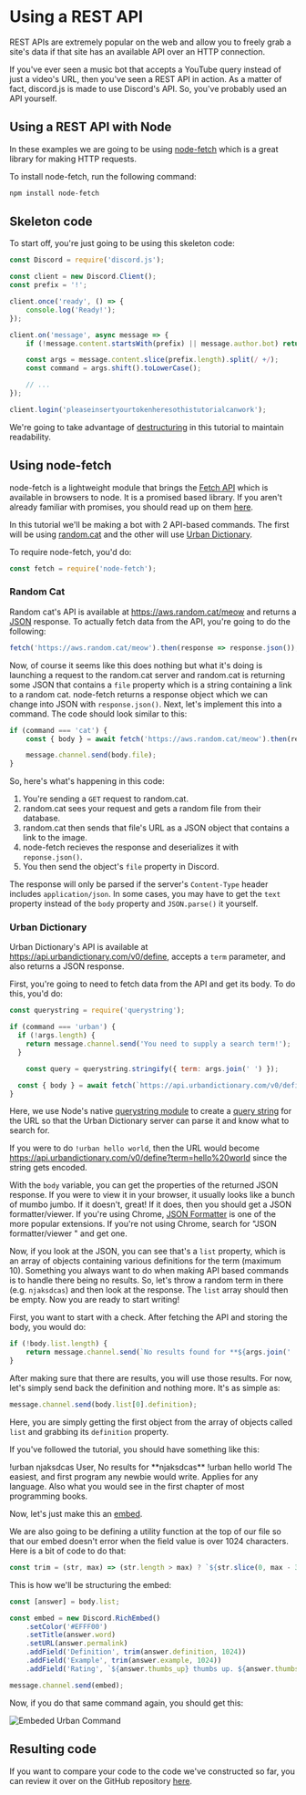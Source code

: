 # Using a REST API

REST APIs are extremely popular on the web and allow you to freely grab a site's data if that site has an available API over an HTTP connection.

If you've ever seen a music bot that accepts a YouTube query instead of just a video's URL, then you've seen a REST API in action. As a matter of fact, discord.js is made to use Discord's API. So, you've probably used an API yourself.

## Using a REST API with Node

In these examples we are going to be using [node-fetch](https://www.npmjs.com/package/node-fetch) which is a great library for making HTTP requests.

To install node-fetch, run the following command:

```bash
npm install node-fetch
```

## Skeleton code

To start off, you're just going to be using this skeleton code:

```js
const Discord = require('discord.js');

const client = new Discord.Client();
const prefix = '!';

client.once('ready', () => {
	console.log('Ready!');
});

client.on('message', async message => {
	if (!message.content.startsWith(prefix) || message.author.bot) return;

	const args = message.content.slice(prefix.length).split(/ +/);
	const command = args.shift().toLowerCase();

	// ...
});

client.login('pleaseinsertyourtokenheresothistutorialcanwork');
```

<tip>We're going to take advantage of [destructuring](/additional-info/es6-syntax?id=destructuring) in this tutorial to maintain readability.</tip>

## Using node-fetch

node-fetch is a lightweight module that brings the [Fetch API](https://developer.mozilla.org/en-US/docs/Web/API/Fetch_API) which is available in browsers to node. It is a promised based library. If you aren't already familiar with promises, you should read up on them [here](/additional-info/async-await).

In this tutorial we'll be making a bot with 2 API-based commands. The first will be using [random.cat](https://aws.random.cat) and the other will use [Urban Dictionary](https://www.urbandictionary.com).

To require node-fetch, you'd do:

```js
const fetch = require('node-fetch');
```

### Random Cat

Random cat's API is available at https://aws.random.cat/meow and returns a [JSON](https://developer.mozilla.org/en-US/docs/Web/JavaScript/Reference/Global_Objects/JSON) response. To actually fetch data from the API, you're going to do the following:

```js
fetch('https://aws.random.cat/meow').then(response => response.json());
```

Now, of course it seems like this does nothing but what it's doing is launching a request to the random.cat server and random.cat is returning some JSON that contains a `file` property which is a string containing a link to a random cat. node-fetch returns a response object which we can change into JSON with `response.json()`. Next, let's implement this into a command. The code should look similar to this:

<!-- eslint-skip -->

```js
if (command === 'cat') {
	const { body } = await fetch('https://aws.random.cat/meow').then(response => response.json());

	message.channel.send(body.file);
}
```

So, here's what's happening in this code:

1. You're sending a `GET` request to random.cat.
2. random.cat sees your request and gets a random file from their database.
3. random.cat then sends that file's URL as a JSON object that contains a link to the image.
4. node-fetch recieves the response and deserializes it with `reponse.json()`.
5. You then send the object's `file` property in Discord.

<warning>The response will only be parsed if the server's `Content-Type` header includes `application/json`. In some cases, you may have to get the `text` property instead of the `body` property and `JSON.parse()` it yourself.</warning>

### Urban Dictionary

Urban Dictionary's API is available at https://api.urbandictionary.com/v0/define, accepts a `term` parameter, and also returns a JSON response.

First, you're going to need to fetch data from the API and get its body. To do this, you'd do:

<!-- eslint-skip -->

```js
const querystring = require('querystring');

if (command === 'urban') {
  if (!args.length) {
    return message.channel.send('You need to supply a search term!');
  }

	const query = querystring.stringify({ term: args.join(' ') });

  const { body } = await fetch(`https://api.urbandictionary.com/v0/define?${query}`).then(response => response.json());
}
```

Here, we use Node's native [querystring module](https://nodejs.org/api/querystring.html) to create a [query string](https://en.wikipedia.org/wiki/Query_string) for the URL so that the Urban Dictionary server can parse it and know what to search for.

If you were to do `!urban hello world`, then the URL would become https://api.urbandictionary.com/v0/define?term=hello%20world since the string gets encoded.

With the `body` variable, you can get the properties of the returned JSON response. If you were to view it in your browser, it usually looks like a bunch of mumbo jumbo. If it doesn't, great! If it does, then you should get a JSON formatter/viewer. If you're using Chrome, [JSON Formatter](https://chrome.google.com/webstore/detail/json-formatter/bcjindcccaagfpapjjmafapmmgkkhgoa) is one of the more popular extensions. If you're not using Chrome, search for "JSON formatter/viewer <your browser>" and get one.

Now, if you look at the JSON, you can see that's a `list` property, which is an array of objects containing various definitions for the term (maximum 10). Something you always want to do when making API based commands is to handle there being no results. So, let's throw a random term in there (e.g. `njaksdcas`) and then look at the response. The `list` array should then be empty. Now you are ready to start writing!

First, you want to start with a check. After fetching the API and storing the body, you would do:

```js
if (!body.list.length) {
	return message.channel.send(`No results found for **${args.join(' ')}**.`);
}
```

After making sure that there are results, you will use those results. For now, let's simply send back the definition and nothing more. It's as simple as:

```js
message.channel.send(body.list[0].definition);
```

Here, you are simply getting the first object from the array of objects called `list` and grabbing its `definition` property.

If you've followed the tutorial, you should have something like this:

<discord-messages>
	<discord-message author="User" avatar="djs">
		!urban njaksdcas
	</discord-message>
	<discord-message author="Tutorial Bot" avatar="blue" :bot="true">
		<mention :highlight="true">User</mention>, No results for **njaksdcas**
	</discord-message>
	<discord-message author="User" avatar="djs">
		!urban hello world
	</discord-message>
	<discord-message author="Tutorial Bot" avatar="blue" :bot="true">
		The easiest, and first program any newbie would write. Applies for any language. Also what you would see in the first chapter
		of most programming books.
	</discord-message>
</discord-messages>

Now, let's just make this an [embed](/popular-topics/miscellaneous-examples?id=sending-an-embed).

We are also going to be defining a utility function at the top of our file so that our embed doesn't error when the field value is over 1024 characters. Here is a bit of code to do that:

```js
const trim = (str, max) => (str.length > max) ? `${str.slice(0, max - 3)}...` : str;
```

This is how we'll be structuring the embed:

```js
const [answer] = body.list;

const embed = new Discord.RichEmbed()
	.setColor('#EFFF00')
	.setTitle(answer.word)
	.setURL(answer.permalink)
	.addField('Definition', trim(answer.definition, 1024))
	.addField('Example', trim(answer.example, 1024))
	.addField('Rating', `${answer.thumbs_up} thumbs up. ${answer.thumbs_down} thumbs down.`);

message.channel.send(embed);
```

Now, if you do that same command again, you should get this:

![Embeded Urban Command](/assets/img/RMv88.png)

## Resulting code

If you want to compare your code to the code we've constructed so far, you can review it over on the GitHub repository [here](https://github.com/discordjs/guide/tree/master/code-samples/additional-info/rest-api).

